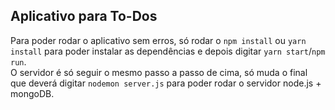 ## Aplicativo para To-Dos 
Para poder rodar o aplicativo sem erros, só rodar o `npm install` ou `yarn install` para poder instalar as dependências e depois digitar `yarn start`/`npm run`.
<br/>
O servidor é só seguir o mesmo passo a passo de cima, só muda o final que deverá digitar `nodemon server.js` para poder rodar o servidor node.js + mongoDB.
